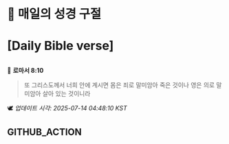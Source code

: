 # 🙏 매일의 성경 구절
# [Daily Bible verse]
##
<!-- START_BIBLE_VERSE -->
📖 **로마서 8:10**
> 또 그리스도께서 너희 안에 계시면 몸은 죄로 말미암아 죽은 것이나 영은 의로 말미암아 살아 있는 것이니라

🕊️ _업데이트 시각: 2025-07-14 04:48:10 KST_
  <!-- END_BIBLE_VERSE -->
## GITHUB_ACTION
